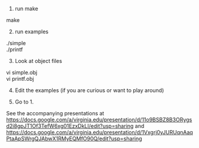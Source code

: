 1. run make

  make

2. run examples

  ./simple  
  ./printf

3. Look at object files

  vi simple.obj  
  vi printf.obj

4. Edit the examples (if you are curious or want to play around)

5. Go to 1.

See the accompanying presentations at
https://docs.google.com/a/virginia.edu/presentation/d/11o9BSBZ8B3ORygsd2i8gpJT1Of3TefW6xg01EzxDkLI/edit?usp=sharing and
https://docs.google.com/a/virginia.edu/presentation/d/1Vxgrj0yJURUqnAaqPtaApSWrgQJAbwX1RMyEQMfO90Q/edit?usp=sharing
